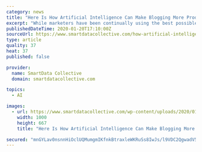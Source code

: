 ```yaml
---
category: news
title: "Here Is How Artificial Intelligence Can Make Blogging More Productive"
excerpt: "While marketers have been continually using the best possible strategies to improve the existing global blogging landscape, the inclusion of artificial intelligence has taken the ballgame to a whole different level. Moreover, blogging is one marketing activity that needs to be initiated flawlessly for massive returns and any deviation from the ..."
publishedDateTime: 2020-01-20T17:10:00Z
sourceUrl: https://www.smartdatacollective.com/how-artificial-intelligence-can-make-blogging-more-productive/
type: article
quality: 37
heat: 37
published: false

provider:
  name: SmartData Collective
  domain: smartdatacollective.com

topics:
  - AI

images:
  - url: https://www.smartdatacollective.com/wp-content/uploads/2020/01/how-AI-helping-the-bloggers.jpg
    width: 1000
    height: 667
    title: "Here Is How Artificial Intelligence Can Make Blogging More Productive"

secured: "mnGYLav0nsnnHiOclUQMumgmIKfnkBtraxleWKRuSs8IwJs/l9VDC2QgwadV50ajt0FPKFxSkzweszQE8Ewt0CRQK+Y+ZP2Hu5VsFXMjZets+c9+6MdkgFxc3De7dWGQsky0IZxud/jB0QX6gwkKZPxzJCZwcaeWJCRhzzX/5/5uHo7WQwL0DnDG2M/8GAlRBOJtftq9vdkQ/equ8bfG7zAE8kpcIrp+UGTGE0PJ6W/VA5fx4O69fPO5ei/KZg4+uqe4fbCY2U8W2wNGO2Nn/Xo6taAlDmYz0Pej15PT9KnQMXvSxJeDamAeX2TBCEDdeLDNGCi00yj3qDZWLRlhV1PYR8q7L86jvWmHM19RLn9wqKGlVRVj0UqpmYlYtojsTAhhQfUsBRj2H1zZdSon6slMu+qJVOX5gC1r1lT60j1JORxZJbrR0wNzPpnmXX2zkl/r6Z5HUdKj7vtpmXXqXA==;T3/7m70ZY5NfB/IRqGwuaA=="
---
```


